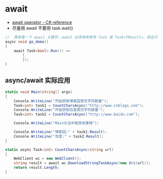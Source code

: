 # await

- [await operator - C# reference](https://docs.microsoft.com/en-us/dotnet/csharp/language-reference/operators/await)
- 尽量用 await 不要用 task.wait()

```c#
//  再来看一下 await 关键字。await 必须用来修饰 Task 或 Task<TResult>，而且只能出现在已经用 async 关键字修饰的异步方法中。
async void go_demo()
{
    await Task<bool>.Run(() =>
        {
        });
}
```

## async/await 实际应用

```c#
static void Main(string[] args)
{
    Console.WriteLine("开始获取博客园首页字符数量");
    Task<int> task1 = CountCharsAsync("http://www.cnblogs.com");
    Console.WriteLine("开始获取百度首页字符数量");
    Task<int> task2 = CountCharsAsync("http://www.baidu.com");

    Console.WriteLine("Main方法中做其他事情");

    Console.WriteLine("博客园:" + task1.Result);
    Console.WriteLine("百度:" + task2.Result);
}

static async Task<int> CountCharsAsync(string url)
{
    WebClient wc = new WebClient();
    string result = await wc.DownloadStringTaskAsync(new Uri(url));
    return result.Length;
}
```

